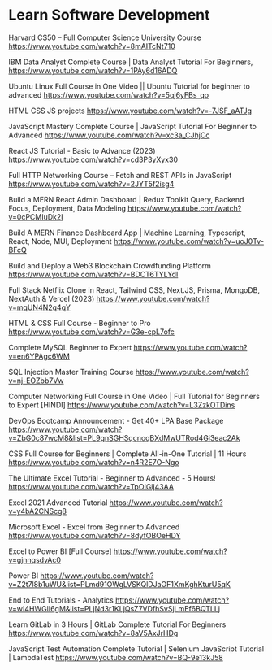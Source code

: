 # Learn Software Development
Harvard CS50 – Full Computer Science University Course https://www.youtube.com/watch?v=8mAITcNt710

IBM Data Analyst Complete Course | Data Analyst Tutorial For Beginners, https://www.youtube.com/watch?v=1PAy6d16ADQ

Ubuntu Linux Full Course in One Video || Ubuntu Tutorial for beginner to advanced https://www.youtube.com/watch?v=5qj6yFBs_qo


HTML CSS JS projects https://www.youtube.com/watch?v=-7JSF_aATJg


JavaScript Mastery Complete Course | JavaScript Tutorial For Beginner to Advanced https://www.youtube.com/watch?v=xc3a_CJhjCc


React JS Tutorial - Basic to Advance (2023) https://www.youtube.com/watch?v=cd3P3yXyx30


Full HTTP Networking Course – Fetch and REST APIs in JavaScript https://www.youtube.com/watch?v=2JYT5f2isg4

Build a MERN React Admin Dashboard | Redux Toolkit Query, Backend Focus, Deployment, Data Modeling https://www.youtube.com/watch?v=0cPCMIuDk2I

Build A MERN Finance Dashboard App | Machine Learning, Typescript, React, Node, MUI, Deployment https://www.youtube.com/watch?v=uoJ0Tv-BFcQ


Build and Deploy a Web3 Blockchain Crowdfunding Platform https://www.youtube.com/watch?v=BDCT6TYLYdI

Full Stack Netflix Clone in React, Tailwind CSS, Next.JS, Prisma, MongoDB, NextAuth & Vercel (2023) https://www.youtube.com/watch?v=mqUN4N2q4qY


HTML & CSS Full Course - Beginner to Pro https://www.youtube.com/watch?v=G3e-cpL7ofc

Complete MySQL Beginner to Expert https://www.youtube.com/watch?v=en6YPAgc6WM

SQL Injection Master Training Course https://www.youtube.com/watch?v=nj-EOZbb7Vw

Computer Networking Full Course in One Video | Full Tutorial for Beginners to Expert [HINDI] https://www.youtube.com/watch?v=L3ZzkOTDins

DevOps Bootcamp Announcement - Get 40+ LPA Base Package https://www.youtube.com/watch?v=ZbG0c87wcM8&list=PL9gnSGHSqcnoqBXdMwUTRod4Gi3eac2Ak


CSS Full Course for Beginners | Complete All-in-One Tutorial | 11 Hours https://www.youtube.com/watch?v=n4R2E7O-Ngo


The Ultimate Excel Tutorial - Beginner to Advanced - 5 Hours! https://www.youtube.com/watch?v=TpOIGij43AA

Excel 2021 Advanced Tutorial https://www.youtube.com/watch?v=y4bA2CNScg8

Microsoft Excel - Excel from Beginner to Advanced https://www.youtube.com/watch?v=8dyfOBOeHDY


Excel to Power BI [Full Course] https://www.youtube.com/watch?v=gjnnqsdvAc0


Power BI https://www.youtube.com/watch?v=Z2t7l8b1uWU&list=PLmd91OWgLVSKQlDJaOF1XmKghKturU5qK

End to End Tutorials - Analytics https://www.youtube.com/watch?v=wI4HWGlI6gM&list=PLjNd3r1KLjQsZ7VDfhSvSjLmEf6BQTLLj

Learn GitLab in 3 Hours | GitLab Complete Tutorial For Beginners https://www.youtube.com/watch?v=8aV5AxJrHDg


 JavaScript Test Automation Complete Tutorial | Selenium JavaScript Tutorial | LambdaTest https://www.youtube.com/watch?v=BQ-9e13kJ58
 




